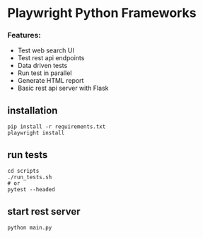 # Playwright Python Frameworks
### Features:
* Test web search UI
* Test rest api endpoints
* Data driven tests
* Run test in parallel
* Generate HTML report
* Basic rest api server with Flask


## installation
```shell
pip install -r requirements.txt
playwright install
```

## run tests
```shell
cd scripts
./run_tests.sh
# or
pytest --headed 
```

## start rest server
```shell
python main.py
```